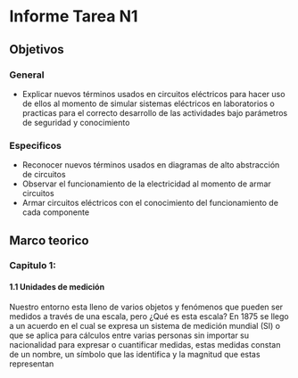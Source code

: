 # Informe Tarea N1
## Objetivos
### General
- Explicar nuevos términos usados en circuitos eléctricos para hacer uso de ellos al 
momento de simular sistemas eléctricos en laboratorios o practicas para el correcto 
desarrollo de las actividades bajo parámetros de seguridad y conocimiento
### Especificos
- Reconocer nuevos términos usados en diagramas de alto abstracción de circuitos
- Observar el funcionamiento de la electricidad al momento de armar circuitos
- Armar circuitos eléctricos con el conocimiento del funcionamiento de cada componente
## Marco teorico
### Capitulo 1:
#### 1.1 Unidades de medición
Nuestro entorno esta lleno de varios objetos y fenómenos que pueden ser medidos a través de una escala, pero ¿Qué es esta escala? En 1875 se llego a un acuerdo en el cual se expresa un sistema de medición mundial (SI) o que se aplica para cálculos entre varias personas sin importar su nacionalidad para expresar o cuantificar medidas, estas medidas constan de un nombre, un símbolo que las identifica y la magnitud que estas representan
